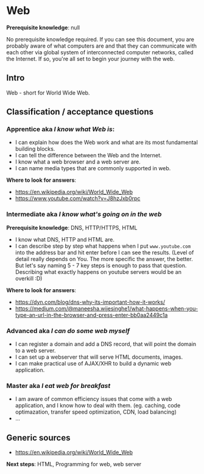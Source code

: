 # Web

**Prerequisite knowledge**: null

No prerequisite knowledge required. If you can see this document, you are probably aware of what computers are and that they can communicate with each other via global system of interconnected computer networks, called the Internet. If so, you're all set to begin your journey with the web.

## Intro
Web - short for World Wide Web.

## Classification / acceptance questions
### Apprentice aka _I know what Web is_:
- I can explain how does the Web work and what are its most fundamental building blocks.
- I can tell the difference between the Web and the Internet.
- I know what a web browser and a web server are.
- I can name media types that are commonly supported in web.

**Where to look for answers**:
- https://en.wikipedia.org/wiki/World_Wide_Web
- https://www.youtube.com/watch?v=J8hzJxb0rpc

### Intermediate aka _I know what's going on in the web_
**Prerequisite knowledge**: DNS, HTTP/HTTPS, HTML
- I know what DNS, HTTP and HTML are.
- I can describe step by step what happens when I put `www.youtube.com` into the address bar and hit enter before I can see the results. (Level of detail really depends on You. The more specific the answer, the better. But let's say naming 5 - 7 key steps  is enough to pass that question. Describing what exactly happens on youtube servers would be an overkill :D)

**Where to look for answers**:
- https://dyn.com/blog/dns-why-its-important-how-it-works/
- https://medium.com/@maneesha.wijesinghe1/what-happens-when-you-type-an-url-in-the-browser-and-press-enter-bb0aa2449c1a


### Advanced aka _I can do some web myself_
- I can register a domain and add a DNS record, that will point the domain to a web server.
- I can set up a webserver that will serve HTML documents, images.
- I can make practical use of AJAX/XHR to build a dynamic web application.

### Master aka _I eat web for breakfast_
- I am aware of common efficiency issues that come with a web application, and I know how to deal with them. (eg. caching, code optimazation, transfer speed optimization, CDN, load balancing)
- ...

## Generic sources
- https://en.wikipedia.org/wiki/World_Wide_Web

**Next steps**: HTML, Programming for web, web server
